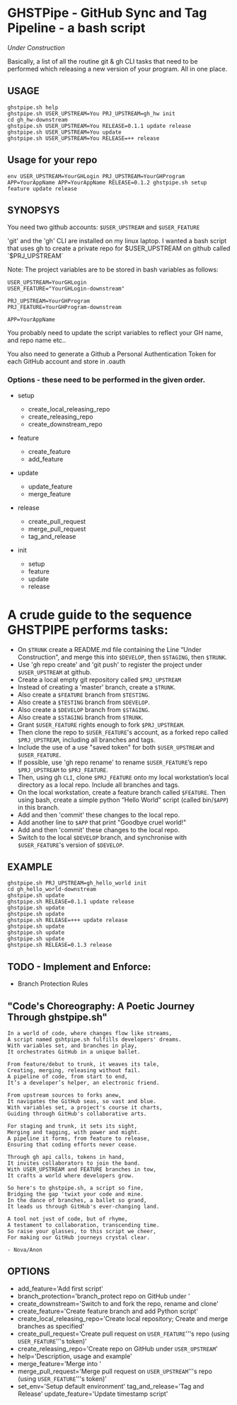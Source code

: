 # GHSTPipe - GitHub Sync and Tag Pipeline - a bash script

*Under Construction*

Basically, a list of all the routine git & gh CLI tasks that need to be performed which releasing a new version of your program.  All in one place.

## USAGE
    ghstpipe.sh help
    ghstpipe.sh USER_UPSTREAM=You PRJ_UPSTREAM=gh_hw init
    cd gh_hw-downstream
    ghstpipe.sh USER_UPSTREAM=You RELEASE=0.1.1 update release
    ghstpipe.sh USER_UPSTREAM=You update
    ghstpipe.sh USER_UPSTREAM=You RELEASE=++ release

## Usage for your repo
    env USER_UPSTREAM=YourGHLogin PRJ_UPSTREAM=YourGHProgram APP=YourAppName APP=YourAppName RELEASE=0.1.2 ghstpipe.sh setup feature update release

## SYNOPSYS
You need two github accounts: `$USER_UPSTREAM` and `$USER_FEATURE`

'git' and the 'gh' CLI are installed on my linux laptop. I wanted a bash
script that uses gh to create a private repo for $USER_UPSTREAM on github
called `$PRJ_UPSTREAM`

Note: The project variables are to be stored in bash variables as follows:

    USER_UPSTREAM=YourGHLogin
    USER_FEATURE="YourGHLogin-downstream"

    PRJ_UPSTREAM=YourGHProgram
    PRJ_FEATURE=YourGHProgram-downstream

    APP=YourAppName

You probably need to update the script variables to reflect your GH name, and repo name etc..

You also need to generate a Github a Personal Authentication Token for each GitHub account and store in .oauth
### Options - these need to be performed in the given order.

 * setup
   - create_local_releasing_repo
   - create_releasing_repo
   - create_downstream_repo

 * feature
   - create_feature
   - add_feature

 * update
   - update_feature
   - merge_feature

 * release
   - create_pull_request
   - merge_pull_request
   - tag_and_release

 * init
   - setup
   - feature
   - update
   - release

# A crude guide to the sequence GHSTPIPE performs tasks:
 * On `$TRUNK` create a README.md file containing the Line “Under
Construction”, and merge this into `$DEVELOP`, then `$STAGING`, then `$TRUNK`.
 * Use 'gh repo create' and 'git push' to register the project under
`$USER_UPSTREAM` at github.
 * Create a local empty git repository called `$PRJ_UPSTREAM`
 * Instead of creating a 'master' branch, create a `$TRUNK`.
 * Also create a `$FEATURE` branch from `$TESTING`.
 * Also create a `$TESTING` branch from `$DEVELOP`.
 * Also create a `$DEVELOP` branch from `$STAGING`.
 * Also create a `$STAGING` branch from `$TRUNK`.
 * Grant `$USER_FEATURE` rights enough to fork `$PRJ_UPSTREAM`.
 * Then clone the repo to `$USER_FEATURE`'s account, as a forked repo called
`$PRJ_UPSTREAM`, including all branches and tags.
 * Include the use of a use "saved token" for both `$USER_UPSTREAM` and `$USER_FEATURE`.
 * If possible, use 'gh repo rename' to rename `$USER_FEATURE`’s repo `$PRJ_UPSTREAM`
to `$PRJ_FEATURE`.
 * Then, using gh `CLI`, clone `$PRJ_FEATURE` onto my local workstation’s local
directory as a local repo.  Include all branches and tags.
 * On the local workstation, create a feature branch called `$FEATURE`. Then
using bash, create a simple python “Hello World” script (called
bin/`$APP`) in this branch.
 * Add and then 'commit' these changes to the local repo.
 * Add another line to `$APP` that print "Goodbye cruel world!"
 * Add and then 'commit' these changes to the local repo.
 * Switch to the local `$DEVELOP` branch, and synchronise with `$USER_FEATURE`'s
version of `$DEVELOP`.

## EXAMPLE

    ghstpipe.sh PRJ_UPSTREAM=gh_hello_world init
    cd gh_hello_world-downstream
    ghstpipe.sh update
    ghstpipe.sh RELEASE=0.1.1 update release
    ghstpipe.sh update
    ghstpipe.sh update
    ghstpipe.sh RELEASE=+++ update release
    ghstpipe.sh update
    ghstpipe.sh update
    ghstpipe.sh update
    ghstpipe.sh RELEASE=0.1.3 release

## TODO - Implement and Enforce:

  * Branch Protection Rules

## "Code's Choreography: A Poetic Journey Through ghstpipe.sh"

    In a world of code, where changes flow like streams,
    A script named gshtpipe.sh fulfills developers' dreams.
    With variables set, and branches in play,
    It orchestrates GitHub in a unique ballet.

    From feature/debut to trunk, it weaves its tale,
    Creating, merging, releasing without fail.
    A pipeline of code, from start to end,
    It’s a developer’s helper, an electronic friend.

    From upstream sources to forks anew,
    It navigates the GitHub seas, so vast and blue.
    With variables set, a project's course it charts,
    Guiding through GitHub's collaborative arts.

    For staging and trunk, it sets its sight,
    Merging and tagging, with power and might.
    A pipeline it forms, from feature to release,
    Ensuring that coding efforts never cease.

    Through gh api calls, tokens in hand,
    It invites collaborators to join the band.
    With USER_UPSTREAM and FEATURE branches in tow,
    It crafts a world where developers grow.

    So here's to ghstpipe.sh, a script so fine,
    Bridging the gap 'twixt your code and mine.
    In the dance of branches, a ballet so grand,
    It leads us through GitHub's ever-changing land.

    A tool not just of code, but of rhyme,
    A testament to collaboration, transcending time.
    So raise your glasses, to this script we cheer,
    For making our GitHub journeys crystal clear.

    - Nova/Anon

## OPTIONS

- add_feature='Add first script'
- branch_protection='branch_protect repo on GitHub under '
- create_downstream='Switch to  and fork the repo, rename and clone'
- create_feature='Create feature branch  and add Python script'
- create_local_releasing_repo='Create local repository; Create and merge branches as specified'
- create_pull_request='Create pull request on `USER_FEATURE`'\''s repo (using `USER_FEATURE`'\''s token)'
- create_releasing_repo='Create repo on GitHub under `USER_UPSTREAM`'
- help='Description, usage and example'
- merge_feature='Merge  into '
- merge_pull_request='Merge pull request on `USER_UPSTREAM`'\''s repo (using `USER_FEATURE`'\''s token)'
- set_env='Setup default environment'
    tag_and_release='Tag and Release'
    update_feature='Update timestamp script'
